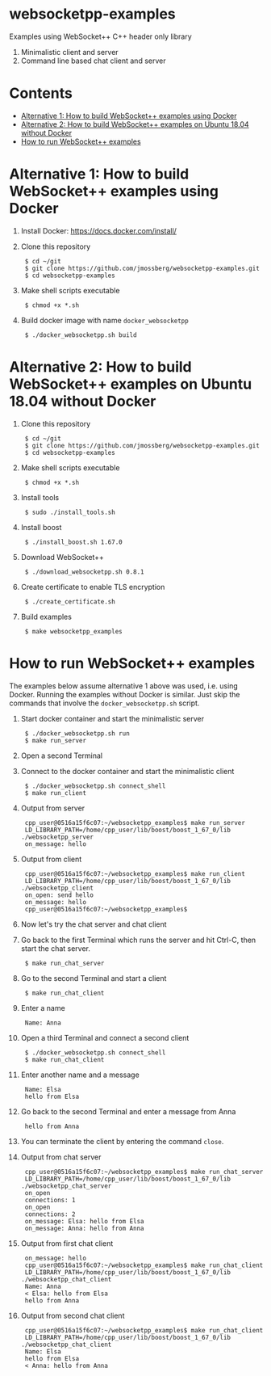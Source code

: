 # websocketpp-examples<a name="websocketpp-examples"></a>
Examples using WebSocket++ C++ header only library

1. Minimalistic client and server
1. Command line based chat client and server

# Contents<a name="contents"></a>

* [Alternative 1: How to build WebSocket++ examples using Docker](#alternative-1:-how-to-build-websocket++-examples-using-docker)
* [Alternative 2: How to build WebSocket++ examples on Ubuntu 18.04 without Docker](#alternative-2:-how-to-build-websocket++-examples-on-ubuntu-1804-without-docker)
* [How to run WebSocket++ examples](#how-to-run-websocket++-examples)

# Alternative 1: How to build WebSocket++ examples using Docker<a name="alternative-1:-how-to-build-websocket++-examples-using-docker"></a>

1. Install Docker: https://docs.docker.com/install/

1. Clone this repository

        $ cd ~/git
        $ git clone https://github.com/jmossberg/websocketpp-examples.git
        $ cd websocketpp-examples

1. Make shell scripts executable

        $ chmod +x *.sh

1. Build docker image with name `docker_websocketpp`

        $ ./docker_websocketpp.sh build

# Alternative 2: How to build WebSocket++ examples on Ubuntu 18.04 without Docker<a name="alternative-2:-how-to-build-websocket++-examples-on-ubuntu-1804-without-docker"></a>

1. Clone this repository

        $ cd ~/git
        $ git clone https://github.com/jmossberg/websocketpp-examples.git
        $ cd websocketpp-examples

1. Make shell scripts executable

        $ chmod +x *.sh

1. Install tools

        $ sudo ./install_tools.sh

1. Install boost

        $ ./install_boost.sh 1.67.0

1. Download WebSocket++

        $ ./download_websocketpp.sh 0.8.1

1. Create certificate to enable TLS encryption

        $ ./create_certificate.sh

1. Build examples

        $ make websocketpp_examples 

# How to run WebSocket++ examples<a name="how-to-run-websocket++-examples"></a>

The examples below assume alternative 1 above was used, i.e. using Docker. Running the examples without Docker is similar. Just skip the commands that involve the `docker_websocketpp.sh` script.

1. Start docker container and start the minimalistic server

        $ ./docker_websocketpp.sh run
        $ make run_server

1. Open a second Terminal

1. Connect to the docker container and start the minimalistic client

        $ ./docker_websocketpp.sh connect_shell
        $ make run_client

1. Output from server

        cpp_user@0516a15f6c07:~/websocketpp_examples$ make run_server
        LD_LIBRARY_PATH=/home/cpp_user/lib/boost/boost_1_67_0/lib ./websocketpp_server
        on_message: hello

1. Output from client

        cpp_user@0516a15f6c07:~/websocketpp_examples$ make run_client
        LD_LIBRARY_PATH=/home/cpp_user/lib/boost/boost_1_67_0/lib ./websocketpp_client
        on_open: send hello
        on_message: hello
        cpp_user@0516a15f6c07:~/websocketpp_examples$ 

1. Now let's try the chat server and chat client

1. Go back to the first Terminal which runs the server and hit Ctrl-C, then start the chat server.

        $ make run_chat_server

1. Go to the second Terminal and start a client

        $ make run_chat_client

1. Enter a name

        Name: Anna

1. Open a third Terminal and connect a second client

        $ ./docker_websocketpp.sh connect_shell
        $ make run_chat_client

1. Enter another name and a message

        Name: Elsa
        hello from Elsa

1. Go back to the second Terminal and enter a message from Anna

        hello from Anna

1. You can terminate the client by entering the command `close`.

1. Output from chat server

        cpp_user@0516a15f6c07:~/websocketpp_examples$ make run_chat_server
        LD_LIBRARY_PATH=/home/cpp_user/lib/boost/boost_1_67_0/lib ./websocketpp_chat_server
        on_open
        connections: 1
        on_open
        connections: 2
        on_message: Elsa: hello from Elsa
        on_message: Anna: hello from Anna

1. Output from first chat client

        on_message: hello
        cpp_user@0516a15f6c07:~/websocketpp_examples$ make run_chat_client
        LD_LIBRARY_PATH=/home/cpp_user/lib/boost/boost_1_67_0/lib ./websocketpp_chat_client
        Name: Anna
        < Elsa: hello from Elsa
        hello from Anna

1. Output from second chat client

        cpp_user@0516a15f6c07:~/websocketpp_examples$ make run_chat_client
        LD_LIBRARY_PATH=/home/cpp_user/lib/boost/boost_1_67_0/lib ./websocketpp_chat_client
        Name: Elsa
        hello from Elsa
        < Anna: hello from Anna

